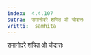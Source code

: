 ```yaml
---
index:  4.4.107
sutra:  समानोदरे शयित ओ चोदात्तः
vritti:  samhita 
---
```


समानोदरे शयित ओ चोदात्तः

